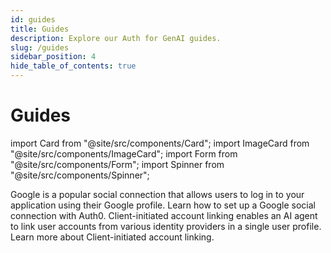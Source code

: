 ```yaml
---
id: guides
title: Guides
description: Explore our Auth for GenAI guides.
slug: /guides
sidebar_position: 4
hide_table_of_contents: true
---
```


# Guides

import Card from "@site/src/components/Card";
import ImageCard from "@site/src/components/ImageCard";
import Form from "@site/src/components/Form";
import Spinner from "@site/src/components/Spinner";

<Card href="google-sign-in-and-auth" headerText="Google Sign-in and Authorization" icon="google-icon.svg" iconBorder={false}>
Google is a popular social connection that allows users to log in to your application using their Google profile. Learn how to set up a Google social connection with Auth0. 
</Card>

<Card href="client-initiated-account-linking" headerText="Client-Initiated Account Linking" icon="icon-multishape.png" iconBorder={false}>
Client-initiated account linking enables an AI agent to link user accounts from various identity providers in a single user profile. Learn more about Client-initiated account linking.
</Card>

